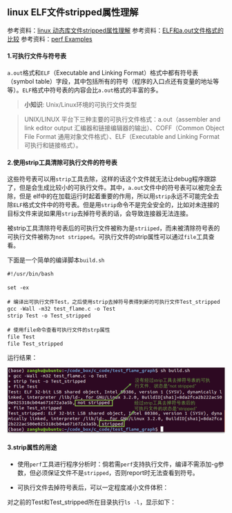 ## linux ELF文件stripped属性理解

参考资料：[linux 动态库文件stripped属性理解](https://blog.csdn.net/bitsjx/article/details/7454805)
参考资料：[ELF和a.out文件格式的比较](https://blog.csdn.net/u012510726/article/details/47830991)
参考资料：[perf Examples](http://www.brendangregg.com/perf.html)

#### 1.可执行文件与符号表

`a.out`格式和`ELF`（Executable and Linking Format）格式中都有符号表（symbol table）字段，其中包括所有的符号（程序的入口点还有变量的地址等等）。`ELF`格式中符号表的内容会比`a.out`格式的丰富的多。

>**小知识**: Unix/Linux环境的可执行文件类型

>UNIX/LINUX 平台下三种主要的可执行文件格式：a.out（assembler and link editor output 汇编器和链接编辑器的输出）、COFF（Common Object File Format 通用对象文件格式）、ELF（Executable and Linking Format 可执行和链接格式）。


#### 2.使用strip工具清除可执行文件的符号表

这些符号表可以用`strip`工具去除，这样的话这个文件就无法让debug程序跟踪了，但是会生成比较小的可执行文件。其中，`a.out`文件中的符号表可以被完全去除，但是 elf中的在加载运行时起着重要的作用，所以用`strip`永远不可能完全去除`ELF`格式文件中的符号表。但是用`strip`命令不是完全安全的，比如对未连接的目标文件来说如果用`strip`去掉符号表的话，会导致连接器无法连接。

被strip工具清除符号表后的可执行文件被称为是`striiped`，而未被清除符号表的可执行文件被称为`not stripped`。可执行文件的strip属性可以通过`file`工具查看。

下面是一个简单的编译脚本`build.sh`

```shell
#!/usr/bin/bash

set -ex

# 编译出可执行文件Test，之后使用strip去掉符号表得到新的可执行文件Test_stripped
gcc -Wall -m32 test_flame.c -o Test
strip Test -o Test_stripped

# 使用file命令查看可执行文件的strp属性
file Test
file Test_stripped
```

运行结果：

![](/assets/lin044_01_1.PNG)

#### 3.strip属性的用途

* 使用`perf`工具进行程序分析时：倘若需`perf`支持执行文件，编译不需添加-g参数，但必须保证文件不是`stripped`，否则report时无法查看到符号。

* 可执行文件去掉符号表后，可以一定程度减小文件体积：

对之前的Test和Test_stripped所在目录执行`ls -l`，显示如下：






